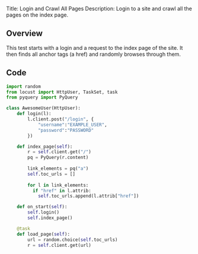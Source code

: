 Title: Login and Crawl All Pages
Description: Login to a site and crawl all the pages on the index page.

## Overview

This test starts with a login and a request to the index page of the site. It then finds all 
anchor tags (a href) and randomly browses through them.

## Code

```python
import random
from locust import HttpUser, TaskSet, task
from pyquery import PyQuery

class AwesomeUser(HttpUser):    
    def login(l):
        l.client.post("/login", {
            "username":"EXAMPLE_USER", 
            "password":"PASSWORD"
        })

    def index_page(self):
        r = self.client.get("/")
        pq = PyQuery(r.content)
        
        link_elements = pq("a")
        self.toc_urls = []
        
        for l in link_elements:
          if "href" in l.attrib:
            self.toc_urls.append(l.attrib["href"])

    def on_start(self):
        self.login()   
        self.index_page()

    @task
    def load_page(self):
        url = random.choice(self.toc_urls)
        r = self.client.get(url)
```
